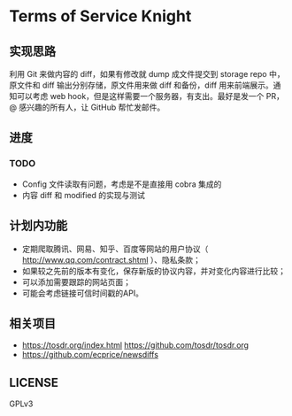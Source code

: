 # Terms of Service Knight

## 实现思路

利用 Git 来做内容的 diff，如果有修改就 dump 成文件提交到 storage repo 中，原文件和 diff 输出分别存储，原文件用来做 diff 和备份，diff 用来前端展示。通知可以考虑 web hook，但是这样需要一个服务器，有支出。最好是发一个 PR，@ 感兴趣的所有人，让 GitHub 帮忙发邮件。

## 进度

### TODO

* Config 文件读取有问题，考虑是不是直接用 cobra 集成的
* 内容 diff 和 modified 的实现与测试

## 计划内功能

* 定期爬取腾讯、网易、知乎、百度等网站的用户协议（ http://www.qq.com/contract.shtml ）、隐私条款；
* 如果较之先前的版本有变化，保存新版的协议内容，并对变化内容进行比较；
* 可以添加需要跟踪的网站页面；
* 可能会考虑链接可信时间戳的API。

## 相关项目

* https://tosdr.org/index.html https://github.com/tosdr/tosdr.org
* https://github.com/ecprice/newsdiffs

## LICENSE

GPLv3

